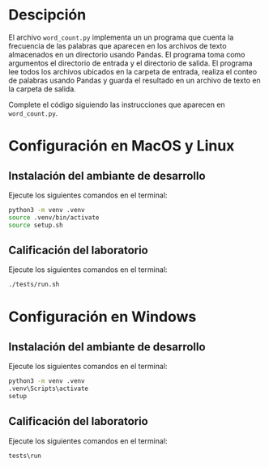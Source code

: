 # Descipción

El archivo `word_count.py` implementa un un programa que cuenta la frecuencia 
de las palabras que aparecen en los archivos de texto almacenados en un 
directorio usando Pandas. El programa toma como argumentos el directorio de 
entrada y el directorio de salida. El programa lee todos los archivos ubicados 
en la carpeta de entrada, realiza el conteo de palabras usando Pandas y guarda 
el resultado en un archivo de texto en la carpeta de salida.

Complete el código siguiendo las instrucciones que aparecen en `word_count.py`.

# Configuración en MacOS y Linux

## Instalación del ambiante de desarrollo

Ejecute los siguientes comandos en el terminal:

```bash
python3 -m venv .venv
source .venv/bin/activate
source setup.sh
```

## Calificación del laboratorio

Ejecute los siguientes comandos en el terminal:

```bash
./tests/run.sh
```

# Configuración en Windows

## Instalación del ambiante de desarrollo

Ejecute los siguientes comandos en el terminal:

```bash
python3 -m venv .venv
.venv\Scripts\activate
setup
```

## Calificación del laboratorio

Ejecute los siguientes comandos en el terminal:

```bash
tests\run
```
